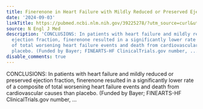 ```yaml
---
title: Finerenone in Heart Failure with Mildly Reduced or Preserved Ejection Fraction
date: '2024-09-03'
linkTitle: https://pubmed.ncbi.nlm.nih.gov/39225278/?utm_source=curl&utm_medium=rss&utm_campaign=pubmed-2&utm_content=1LIK-026Y9bjRE4xDQ231BSa89BnY4O2Rfi-9WXQd8C31C6cqE&fc=20211015124055&ff=20240904183702&v=2.18.0.post9+e462414
source: N Engl J Med
description: 'CONCLUSIONS: In patients with heart failure and mildly reduced or preserved
  ejection fraction, finerenone resulted in a significantly lower rate of a composite
  of total worsening heart failure events and death from cardiovascular causes than
  placebo. (Funded by Bayer; FINEARTS-HF ClinicalTrials.gov number, ...'
disable_comments: true
---
```

CONCLUSIONS: In patients with heart failure and mildly reduced or preserved ejection fraction, finerenone resulted in a significantly lower rate of a composite of total worsening heart failure events and death from cardiovascular causes than placebo. (Funded by Bayer; FINEARTS-HF ClinicalTrials.gov number, ...